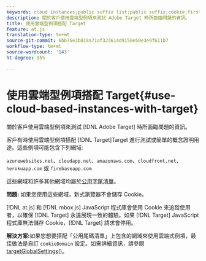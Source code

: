 ```yaml
---
keywords: cloud instances;public suffix list;public suffix;cookie;first-party cookie;1st-party cookie;azurewebsites.net;cloudapp.net;amazonaws.com;cloudfront.net;herokuapp.com;firebaseapp.com;targetGlobalSettings;cookieDomain
description: 關於客戶使用雲端型例項來測試 Adobe Target 時所面臨問題的資訊。
title: 使用雲端型例項搭配 Target
feature: at.js
translation-type: tm+mt
source-git-commit: 6bb75e3b818a71af323614d9150e50e3e9f611b7
workflow-type: tm+mt
source-wordcount: '143'
ht-degree: 95%

---
```



# 使用雲端型例項搭配 Target{#use-cloud-based-instances-with-target}

關於客戶使用雲端型例項來測試 [!DNL Adobe Target] 時所面臨問題的資訊。

 客戶有時使用雲端型例項搭配 [!DNL Target]Target 進行測試或簡單的概念證明用途。這些例項可能包含下列網域:

`azurewebsites.net`、`cloudapp.net`、`amazonaws.com`、`cloudfront.net`、`herokuapp.com` 或 `firebaseapp.com`

這些網域和許多其他網域均屬於[公用字尾清單](https://publicsuffix.org/list/public_suffix_list.dat)。

**問題:** 如果您使用這些網域，新式瀏覽器不會儲存 Cookie。

[!DNL at.js] 和 [!DNL mbox.js] JavaScript 程式庫會使用 Cookie 來追蹤使用者，以確保 [!DNL Target] 永遠展現一致的體驗。如果 [!DNL Target] JavaScript 程式庫無法儲存 Cookie，[!DNL Target] 請求會停用。

**解決方案:**&#x200B;如果您想要搭配「公用尾碼清單」上包含的網域來使用雲端式例項，最佳做法是自訂 `cookieDomain` 設定。如需詳細資訊，請參閱 [targetGlobalSettings()](/help/c-implementing-target/c-implementing-target-for-client-side-web/targetgobalsettings.md)。
